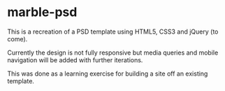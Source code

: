 # marble-psd

This is a recreation of a PSD template using HTML5, CSS3 and jQuery (to come).

Currently the design is not fully responsive but media queries and mobile navigation will be added with further iterations.

This was done as a learning exercise for building a site off an existing template.
